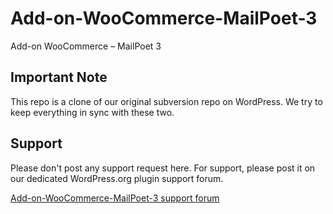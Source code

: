 # Add-on-WooCommerce-MailPoet-3
Add-on WooCommerce – MailPoet 3

## Important Note
This repo is a clone of our original subversion repo on WordPress. We try to keep everything in sync with these two. 

## Support
Please don't post any support request here. For support, please post it on our dedicated WordPress.org plugin support forum. 

[Add-on-WooCommerce-MailPoet-3 support forum](https://wordpress.org/support/plugin/add-on-gravity-forms-mailpoet/)
